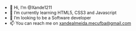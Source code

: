 - 👋 Hi, I’m @Xande1211
- 🌱 I’m currently learning HTML5, CSS3 and Javascript
- 💞️ I’m looking to be a Software developer
- 📫 You can reach me on xandealmeida.mecufba@gmail.com

<!---
Xande1211/Xande1211 is a ✨ special ✨ repository because its `README.md` (this file) appears on your GitHub profile.
You can click the Preview link to take a look at your changes.
--->
